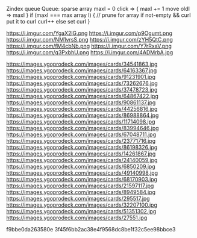 Zindex queue
Queue: sparse array
maxI = 0
click => {
    maxI += 1
    move oldI => maxI
}
if (maxI === max array l) {
    // prune
    for array
        if not-empty && curI
            put it to curI
            curI++
        else
            set curI
}

https://i.imgur.com/YgaX2lG.png
https://i.imgur.com/p9Ogumt.png
https://i.imgur.com/NM1vrsS.png
https://i.imgur.com/zYH5QtC.png
https://i.imgur.com/fM4cbNb.png
https://i.imgur.com/Y7rRxaV.png
https://i.imgur.com/q3PxbhU.png
https://i.imgur.com/4ADMrbA.jpg

https://images.ygoprodeck.com/images/cards/34541863.jpg
https://images.ygoprodeck.com/images/cards/64163367.jpg
https://images.ygoprodeck.com/images/cards/91231901.jpg
https://images.ygoprodeck.com/images/cards/73262676.jpg
https://images.ygoprodeck.com/images/cards/37478723.jpg
https://images.ygoprodeck.com/images/cards/64867422.jpg
https://images.ygoprodeck.com/images/cards/90861137.jpg
https://images.ygoprodeck.com/images/cards/44256816.jpg
https://images.ygoprodeck.com/images/cards/86988864.jpg
https://images.ygoprodeck.com/images/cards/11714098.jpg
https://images.ygoprodeck.com/images/cards/83994646.jpg
https://images.ygoprodeck.com/images/cards/67048711.jpg
https://images.ygoprodeck.com/images/cards/23771716.jpg
https://images.ygoprodeck.com/images/cards/86198326.jpg
https://images.ygoprodeck.com/images/cards/14261867.jpg
https://images.ygoprodeck.com/images/cards/24140059.jpg
https://images.ygoprodeck.com/images/cards/6850209.jpg
https://images.ygoprodeck.com/images/cards/49140998.jpg
https://images.ygoprodeck.com/images/cards/68170903.jpg
https://images.ygoprodeck.com/images/cards/21597117.jpg
https://images.ygoprodeck.com/images/cards/8949584.jpg
https://images.ygoprodeck.com/images/cards/295517.jpg
https://images.ygoprodeck.com/images/cards/32207100.jpg
https://images.ygoprodeck.com/images/cards/51351302.jpg
https://images.ygoprodeck.com/images/cards/27551.jpg

f9bbe0da263580e
3f45f6bb2ac38e4f9568dc8be1f32c5ee98bbce3